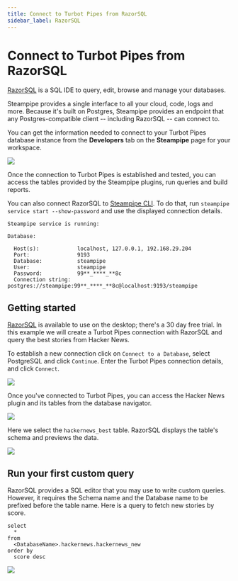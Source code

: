 ```yaml
---
title: Connect to Turbot Pipes from RazorSQL
sidebar_label: RazorSQL
---
```


# Connect to Turbot Pipes from RazorSQL

[RazorSQL](https://razorsql.com/index.html) is a SQL IDE to query, edit, browse
and manage your databases.

Steampipe provides a single interface to all your cloud, code, logs and more.
Because it's built on Postgres, Steampipe provides an endpoint that any
Postgres-compatible client -- including RazorSQL -- can connect to.

You can get the information needed to connect to your Turbot Pipes database instance from the **Developers** tab on the **Steampipe** page for your workspace.  

![](/images/docs/pipes/steampipe/pipes_steampipe_developer_database.png)

Once the connection to Turbot Pipes is established and tested, you can access
the tables provided by the Steampipe plugins, run queries and build reports.

You can also connect RazorSQL to
[Steampipe CLI](https://steampipe.io/downloads). To do that, run
`steampipe service start --show-password` and use the displayed connection
details.

```
Steampipe service is running:

Database:

  Host(s):            localhost, 127.0.0.1, 192.168.29.204
  Port:               9193
  Database:           steampipe
  User:               steampipe
  Password:           99**_****_**8c
  Connection string:  postgres://steampipe:99**_****_**8c@localhost:9193/steampipe
```

## Getting started

[RazorSQL](https://razorsql.com/download.html) is available to use on the
desktop; there's a 30 day free trial. In this example we will create a Turbot
Pipes connection with RazorSQL and query the best stories from Hacker News.

To establish a new connection click on `Connect to a Database`, select
PostgreSQL and click `Continue`. Enter the Turbot Pipes connection details, and
click `Connect`.

<div style={{"marginTop":"1em", "marginBottom":"1em", "width":"90%"}}>
<img src="/images/docs/pipes/razorsql-connection-success.png" />
</div>

Once you've connected to Turbot Pipes, you can access the Hacker News plugin and
its tables from the database navigator.

<div style={{"marginTop":"1em", "marginBottom":"1em", "width":"50%"}}>
<img src="/images/docs/pipes/razorsql-database-navigator.png" />
</div>

Here we select the `hackernews_best` table. RazorSQL displays the table's schema
and previews the data.

<div style={{"marginTop":"1em", "marginBottom":"1em", "width":"90%"}}>
<img src="/images/docs/pipes/razorsql-hackernews-best-preview.png" />
</div>

## Run your first custom query

RazorSQL provides a SQL editor that you may use to write custom queries.
However, it requires the Schema name and the Database name to be prefixed before
the table name. Here is a query to fetch new stories by score.

```
select
  *
from
  <DatabaseName>.hackernews.hackernews_new
order by
  score desc
```

<div style={{"marginTop":"1em", "marginBottom":"1em", "width":"90%"}}>
<img src="/images/docs/pipes/razorsql-custom-query-preview.png" />
</div>
